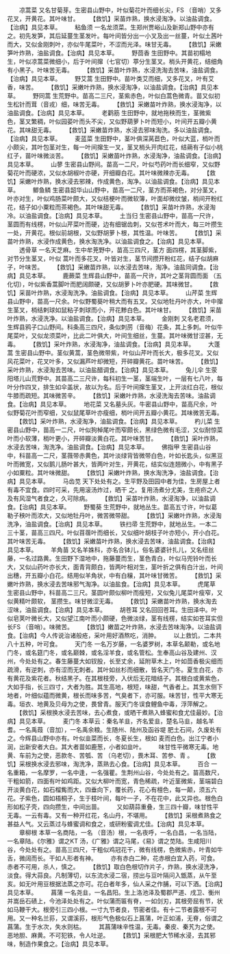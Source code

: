 <!-- { "loadSidebar": true } -->
　　凉蒿菜 又名甘菊芽。生密县山野中，叶似菊花叶而细长尖，FS （音哨）又多花叉，开黄花。其叶味甘。
　　【救饥】采苗炸熟，换水浸淘净。以油盐调食。【治病】具见本草。
　　粘鱼须 一名龙须菜。生郑州贾峪山及新郑山野中亦有之。初先发笋，其后延蔓生茎发叶。每叶间皆分出一小叉及出一丝蔓，叶似土茜叶而大，又似金刚刺叶，亦似牛尾菜叶，不涩而光泽。味甘无毒。
　　【救饥】采嫩笋叶炸熟，油盐调食。【治病】具见本草。
　　野茴香 生田野中。其苗初榻地生，叶似凉蒿菜微细小，后于叶间撺（七官切）葶分生茎叉。梢头开黄花，结细角有小黑子。叶味苦无毒。
　　【救饥】采苗叶炸熟，水浸洗淘去苦味，油盐调食。【治病】具见本草。
　　野艾蒿 生田野中。苗叶类艾而细，又多花叉，叶有艾香，味苦。
　　【救饥】采嫩叶炸熟，换水浸淘净，以油盐调食。【治病】具见本草。
　　野同蒿 生荒野中。苗高二三尺，茎紫赤色，叶似白蒿色微青。苗又似初生松针而茸（音戎）细，味苦无毒。
　　【救饥】采嫩苗叶炸熟，换水浸淘净，以油盐调食。【治病】具见本草。
　　老鹳筋 生田野中，就地拖秧而生，茎微紫色，茎叉繁稠，叶似园荽叶而头不尖，又似野葫萝卜叶而短小，叶间开五瓣小黄花。其味甜无毒。
　　【救饥】采嫩苗炸熟，水浸去邪味淘洗。多以油盐调食。【治病】具见本草。
　　麦蓝菜 生田野中，茎叶俱深莴苣色，叶似大蓝，梢叶而小颇尖，其叶包茎对生，每一叶间撺生一叉，茎叉梢头开肉红花，结蒴有子似小桃红子，苗叶味微淡苦。
　　【救饥】采嫩苗叶炸熟，水浸淘净，油盐调食。【治病】具见本草。
　　山蓼 生密县山野间。苗高一二尺，叶似芍药叶而长细窄，又似野菊花叶而硬浓，又似水胡椒叶亦硬，开细瓣白花。其叶味微辣亦无毒。
　　【救饥】采嫩叶炸熟，换水浸去邪辣，作成黄色，淘净。以油盐调食。【治病】具见本草。
　　鲫鱼鳞 生密县韶华山山野中，苗高一二尺，茎方而茶褐色，对分茎叉，叶亦对生，叶似鸡肠菜叶颇大，又似桔梗叶而微软簿，叶面却微纹皱，梢间开粉红花，结子如小粟粒而茶褐色。其叶味甜无毒。
　　【救饥】采苗叶炸熟，水浸淘冷。以油盐调食。【治病】具见本草。
　　土当归 生密县山野中，苗高一尺许，茎圆而有线楞，叶似山芹菜叶而硬，边有细锯齿刺，又似苍术叶而大，每三叶攒生一处，开黄花。根似前胡根，又似野胡萝卜根，其性温。叶味苦。
　　【救饥】采苗叶炸熟，水浸作成黄色，换水淘洗净。以油盐调食之。【治病】具见本草。
　　透骨草 一名天芝麻。生中牟茺野中，苗高三四尺，茎方 面四楞，其茎脚紫，对节分生茎叉，叶似 蒿叶而多花叉，叶皆对生，茎节间攒开粉红花，结子似胡麻子，叶味苦。
　　【救饥】采嫩苗炸熟，以水浸去苦味，淘净。油盐同调食。【治病】具见本草。
　　鹿蕨菜 生辉县山野中，苗高一尺许，其叶之茎背圆而面 （五化切），叶似紫香蒿脚叶而肥阔颇硬，又似胡萝卜叶亦肥硬。其味微甘。
　　【救饥】采苗叶炸熟，水浸淘洗净。油盐调食。【治病】具见本草。
　　山芹菜 生辉县山野中，苗高一尺余。叶似野蜀葵叶稍大而有五叉。又似地牡丹叶亦大，叶中撺生茎叉，梢结剌球如鼠粘子刺球而小，开花黪白色。其叶味甘。
　　【救饥】采苗叶炸熟，水浸洗净。以油盐调食。【治病】具见本草。
　　金刚刺 又名老君须，生辉县鸦子口山野间。科条高三四尺，条似刺苈（音梅）花条，其上多刺。叶似牛尾菜叶，又似龙须菜叶，比此二叶俱大，叶间生细丝，生蔓。其叶味微甘涩甚，无毒。
　　【救饥】采叶炸熟，水浸淘净，油盐调食。【治病】具见本草。
　　大蓬蒿 生密县山野中。茎似黄蒿，茎色微带紫，叶似山芹叶而长大，极多花叉。又似风花菜叶，花叉叶多，又似漏芦叶却微短，开碎瓣黄花。苗叶味苦。
　　【救饥】采叶炸熟，水浸淘去苦味。以油盐醋调食。【治病】具见本草。
　　兔儿伞 生荥阳塔儿山荒野中。其苗高二三尺许，每科初生一茎，茎端生叶，一层有七八叶，每叶分作四叉，排生如伞盖状，故以为名。后于叶间撺生茎叉，上开淡红白花，根似牛膝而疏短。其味微苦辛。
　　【救饥】采嫩叶炸熟，水浸洗淘去苦味。油盐调食。【治病】具见本草。
　　地花菜 又名墓头灰。牛密县山野中，苗高尺余，叶似野菊花叶而窄细，又似鼠尾草叶亦瘦细，梢叶间开五瓣小黄花。其味微苦无毒。
　　【救饥】采叶炸熟，水浸淘净，油盐调食。【治病】具见本草。
　　杓儿菜 生密县山野中，苗高一二尺，叶似狗棹尾叶而窄颇长，黑绿色微有毛涩，又似耐惊菜叶而小软薄，梢叶更小，开碎瓣淡黄白花。其叶味苦甘。
　　【救饥】采叶炸熟，水浸去苦味，淘洗净。油盐调食。【治病】具见本草。
　　佛指甲 生密县山谷中，科苗高一二尺，茎薇带赤黄色，其叶淡绿背皆微带白色，叶如长匙头，似黑豆叶而微宽，又似鹅儿肠叶甚大，皆两叶对生，开黄花，结实似连翘微小，中有黑子小如粟粒。其叶味微甜。
　　【救饥】采嫩叶炸熟，换水淘洗净，油盐调食。【治病】具见本草。
　　马齿苋 天下处处有之。生平野及田园中者为佳，生房屋上者有毒不宜食。四时可采，先用滚汤炸过，晒干 之。复用汤煮分尤美，生疮疥之人及有风湿气者食之，久可除病。
　　【救饥】采苗叶炸熟，水浸淘净，以油盐调食。【治病】具见本草。
　　野蜀葵 生荒野中，就地丛生。苗高五寸许，叶似葛勒子秧叶而浓大，又似地牡丹叶，微苦微带甜。
　　【救饥】采嫩叶炸熟，水浸淘洗净，油盐调食。【治病】具见本草。
　　铁扫帚 生荒野中，就地丛生。一本二三十茎，苗高三四尺。叶似苜蓿叶而细长，又似细叶胡枝子叶亦短小，开小白花。其叶味苦无毒。
　　【救饥】采嫩苗叶炸熟，换水浸去苦味，油盐调食。【治病】具见本草。
　　羊角苗 又名羊姝科，亦名合钵儿，俗名婆婆针扎儿，又名纽丝藤，一名过路黄。生田野下湿地中，拖藤蔓而生，茎色青白，叶似马兜铃叶而长大，又似山药叶亦长大，面青背颇白，皆两叶相对生，茎叶折之俱有白汁出，叶间出穗，开五瓣小白花。结用似羊角状，中有白穣，其叶味甘微苦。
　　【救饥】采嫩叶炸熟，换水浸去苦味邪气淘净。以油盐食。【治病】具见本草。
　　虎尾草 生密县山野中，科苗高二三尺。茎圆叶颇似柳叶而瘦短，又似兔儿尾菜叶瘦窄，又似黄精叶颇软， 茎攒生。味甘微涩无毒。
　　【救饥】采嫩苗叶炸熟，换水淘去涩味，油盐调食。【治病】具见本草。
　　胡苍耳 又名回回苍耳。生田泽中。叶似皂荚叶微长大，又似望江南叶而小颇硬，色微淡绿，茎有线楞，结实如苍耳实但长FS （音哨）。味微苦。
　　【救饥】嫩苗之叶炸熟，水浸去苦味淘净。以油盐调食。【治病】今人传说治诸般疮，采叶用好酒熬吃，消肿。
　　以上救饥，二本共八十五种，叶可食。
　　天门冬 一名万岁藤，一名婆罗树，本草名颠勒，或名地门冬，或名筵门冬，或名巅棘，或名淫羊食，或名管松。生奉高山谷及建州、汉州，今处处有之。春生藤蔓大如钗股，长至丈余，延附草木上，叶如茴香极尖细而疏滑，有逆刺，亦有涩而无刺者。其叶如丝杉而细散，皆名天门冬。夏生白花，亦有黄花及紫花者。秋结黑子。在其根枝旁，入伏后无花暗结子。其根白或黄紫色，大如手指，长三四寸，大者为胜。其生高地，根短，味甜，气香者上。其生水侧下地者，叶细似蕴而微黄，根长而味多苦，气臭者下，亦可服。味苦甘，性平大寒无毒。垣衣、地黄及贝母为之使，畏曾青。服天门冬误食鲤鱼中毒，浮萍解之。
　　【救饥】采根换水浸去苦味，去心煮食，或晒干煮熟入蜂蜜和食尤佳最妙。【治病】具见本草。
　　麦门冬 本草云：秦名羊韭，齐名爱韭，楚名马韭，越名羊耆。一名禹葭（音加），一名禹余粮。生随州、陆州及函谷堤 肥土石间，久废处有之。今辉县山野中亦有。叶似韭菜而长，冬夏长生，根如 麦而白色。出江宁者小润，出新安者大白。其大者苗如鹿葱，小者如韭叶。
　　味甘性平微寒无毒。地黄、车前为之使，恶款冬、苦瓠、苦 （乌老切），畏木耳、苦参、青 。
　　【救饥】采根换水浸去邪味，淘洗净，蒸熟去心食。【治病】具见本草。
　　百合 一名重箱，一名摩罗，一名中逢，一名强瞿。生荆州山谷，今处处有之。苗高数尺，干粗如箭，四面有叶如鸡距。又似大柳叶而宽，青色稀疏，叶近茎微紫，茎端碧白开淡黄白花，如石榴觜而大，四垂向下，覆长药，花心有檀色，每一颠，须五六花。子紫色，圆如梧桐子，生于枝叶间，每叶一子，不在花中，此又异也。根色白形如松子壳，四向攒生，中间出苗。
　　又如葫蒜重叠，生三四十瓣，味甘性平无毒。一云有毒。又有一种开红花，名山丹，不堪用。
　　【救饥】采根煮熟食之甚益人气。又云蒸过与蜂蜜调和食之，或研粉蜜调尤佳。【治病】具见本草。
　　章柳根 本草一名商陆，一名 （音汤）根，一名夜呼，一名白昌，一名当陆，一名章陆。《尔雅》谓之KT 汤，《广雅》谓之马尾，《易》谓之苋陆。生咸阳川谷，今处处有之。苗高三四尺，干粗似鸡冠花干，微有线楞，色微紫赤，叶青如牛舌，微阔而长。干如人形者有神。
　　亦有赤白二种，花赤根白宜入药，可食。赤者不可用，杀人，慎之。
　　【救饥】取白色根切作片子，炸熟，换水浸洗净，淡食。得大蒜良。凡制薄切，以东流水浸二宿，捞出与豆叶隔问入甑蒸，从午至亥。如无叶用豆根据法蒸之亦可。花白者年多，仙人采之作脯，可以下酒。【治病】具见本草。
　　菖蒲 一名尧韭，一名昌阳。生上洛池泽及蜀郡严道、戌卫、衡州并嵩岳石碛上，今池泽处处有之。叶似蒲而匾有脊，一如剑刃，其根旁屈有节，状如马鞭干大。根旁引三四小根。一寸九节者良，节密者佳。有十二节者露根不可用。又一种名兰荪，又谓溪荪，根形气色极似石上菖蒲，叶正如浦，无脊，俗谓之菖蒲。生于水次，失水则枯。
　　其菖蒲味辛性温，无毒。秦皮、秦艽为之使。恶地胆、麻黄。不可犯铁，令人吐逆。
　　【救饥】采根肥大节稀水浸，去其邪味，制造作果食之。【治病】具见本草。
